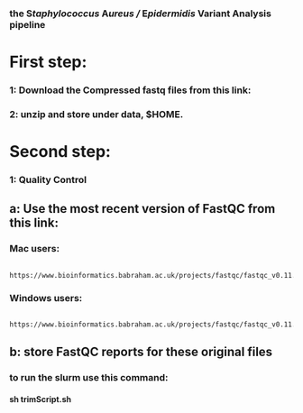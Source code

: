  ### the **S***taphylococcus* **A***ureus /* **E***pidermidis* **V**ariant **A**nalysis pipeline

# First step:
   ### 1: Download the Compressed fastq files from this link:
         
   ### 2: unzip and store under data, $HOME.
# Second step:
   ### 1: Quality Control
   ## a: Use the most recent version of FastQC from this link:
   ### Mac users:
        https://www.bioinformatics.babraham.ac.uk/projects/fastqc/fastqc_v0.11.7.dmg
   ### Windows users:
         https://www.bioinformatics.babraham.ac.uk/projects/fastqc/fastqc_v0.11.7.zip
   ## b: store FastQC reports for these original files 
   
   ### to run the slurm use this command:
   #### sh trimScript.sh
      

        
  
